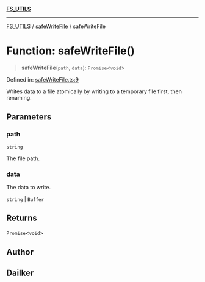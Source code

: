 [**FS_UTILS**](../../README.md)

***

[FS_UTILS](../../README.md) / [safeWriteFile](../README.md) / safeWriteFile

# Function: safeWriteFile()

> **safeWriteFile**(`path`, `data`): `Promise`\<`void`\>

Defined in: [safeWriteFile.ts:9](https://github.com/dailker/everyutil/blob/7c30ec40bbb398255a9be572db0a537e8bcb9c11/src/fs/safeWriteFile.ts#L9)

Writes data to a file atomically by writing to a temporary file first, then renaming.

## Parameters

### path

`string`

The file path.

### data

The data to write.

`string` | `Buffer`

## Returns

`Promise`\<`void`\>

## Author

## Dailker
